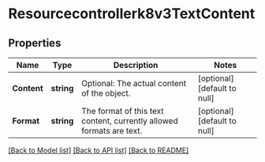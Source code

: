 # Resourcecontrollerk8v3TextContent

## Properties
Name | Type | Description | Notes
------------ | ------------- | ------------- | -------------
**Content** | **string** | Optional: The actual content of the object. | [optional] [default to null]
**Format** | **string** | The format of this text content, currently allowed formats are text. | [optional] [default to null]

[[Back to Model list]](../README.md#documentation-for-models) [[Back to API list]](../README.md#documentation-for-api-endpoints) [[Back to README]](../README.md)

